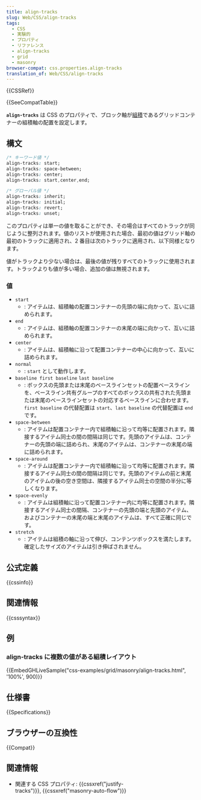```yaml
---
title: align-tracks
slug: Web/CSS/align-tracks
tags:
  - CSS
  - 実験的
  - プロパティ
  - リファレンス
  - align-tracks
  - grid
  - masonry
browser-compat: css.properties.align-tracks
translation_of: Web/CSS/align-tracks
---
```

{{CSSRef}}

{{SeeCompatTable}}

**`align-tracks`** は CSS のプロパティで、ブロック軸が[組積](/ja/docs/Web/CSS/CSS_Grid_Layout/Masonry_Layout)であるグリッドコンテナーの組積軸の配置を設定します。

## 構文

```css
/* キーワード値 */
align-tracks: start;
align-tracks: space-between;
align-tracks: center;
align-tracks: start,center,end;

/* グローバル値 */
align-tracks: inherit;
align-tracks: initial;
align-tracks: revert;
align-tracks: unset;
```

このプロパティは単一の値を取ることができ、その場合はすべてのトラックが同じように整列されます。値のリストが使用された場合、最初の値はグリッド軸の最初のトラックに適用され、2 番目は次のトラックに適用され、以下同様となります。

値がトラックより少ない場合は、最後の値が残りすべてのトラックに使用されます。トラックよりも値が多い場合、追加の値は無視されます。

### 値

- `start`
  - : アイテムは、組積軸の配置コンテナーの先頭の端に向かって、互いに詰められます。
- `end`
  - : アイテムは、組積軸の配置コンテナーの末尾の端に向かって、互いに詰められます。
- `center`
  - : アイテムは、組積軸に沿って配置コンテナーの中心に向かって、互いに詰められます。
- `normal`
  - : `start` として動作します。
- `baseline first baseline`
  `last baseline`
  - : ボックスの先頭または末尾のベースラインセットの配置ベースラインを、ベースライン共有グループのすべてのボックスの共有された先頭または末尾のベースラインセットの対応するベースラインに合わせます。
    `first baseline` の代替配置は `start`、`last baseline` の代替配置は `end` です。
- `space-between`
  - : アイテムは配置コンテナー内で組積軸に沿って均等に配置されます。隣接するアイテム同士の間の間隔は同じです。先頭のアイテムは、コンテナーの先頭の端に詰められ、末尾のアイテムは、コンテナーの末尾の端に詰められます。
- `space-around`
  - : アイテムは配置コンテナー内で組積軸に沿って均等に配置されます。隣接するアイテム同士の間の間隔は同じです。先頭のアイテムの前と末尾のアイテムの後の空き空間は、隣接するアイテム同士の空間の半分に等しくなります。
- `space-evenly`
  - : アイテムは組積軸に沿って配置コンテナー内に均等に配置されます。隣接するアイテム同士の間隔、コンテナーの先頭の端と先頭のアイテム、およびコンテナーの末尾の端と末尾のアイテムは、すべて正確に同じです。
- `stretch`
  - : アイテムは組積の軸に沿って伸び、コンテンツボックスを満たします。確定したサイズのアイテムは引き伸ばされません。

## 公式定義

{{cssinfo}}

## 関連情報

{{csssyntax}}

## 例

### align-tracks に複数の値がある組積レイアウト

{{EmbedGHLiveSample("css-examples/grid/masonry/align-tracks.html", '100%', 900)}}

## 仕様書

{{Specifications}}

## ブラウザーの互換性

{{Compat}}

## 関連情報

- 関連する CSS プロパティ: {{cssxref("justify-tracks")}}, {{cssxref("masonry-auto-flow")}}
